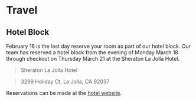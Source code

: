 # Travel

## Hotel Block

February 16 is the last day reserve your room as part of our hotel block.
Our team has reserved a hotel block from the evening of
Monday March 18 through checkout on Thursday March 21
at the Sheraton La Jolla Hotel.

> Sheraton La Jolla Hotel

> 3299 Holiday Ct, La Jolla, CA 92037

Reservations can be made at the [hotel website](https://www.marriott.com/event-reservations/reservation-link.mi?id=1704930566970&key=GRP&app=resvlink).

